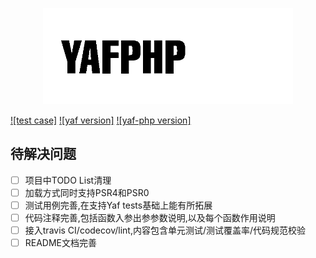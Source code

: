 
<p align="center">
    <img src="./docs/logo.png" width="400" alt="YAF-PHP">    
</p>

[![test case]](https://img.shields.io/static/v1.svg?label=TestCase&message=50/97&color=yellowgreen)
[![yaf version]](https://img.shields.io/static/v1.svg?label=Yaf%20version&message=3.0.8-dev&color=blueviolet)
[![yaf-php version]](https://img.shields.io/static/v1.svg?label=YafPHP%20version&message=0.1.0-dev.1&color=important)

<!--
+ [关于Yaf](#关于yaf)
    + [什么是Yaf?](#什么是Yaf?)
    + [Yaf的问题](#Yaf的问题)
+ [关于Yaf-php](#关于Yaf-php)
    + [简介](#简介)
    + [黑盒问题](#黑盒问题)
        + [1.phpstorm 作为IDE Helper引入](#1.phpstorm引入)
        + [2.解决调试](#2.解决调试)
+ [待解决问题](#待解决问题)

## Yaf

### 关于Yaf

### Yaf的问题
-->

## 待解决问题

- [ ] 项目中TODO List清理
- [ ] 加载方式同时支持PSR4和PSR0
- [ ] 测试用例完善,在支持Yaf tests基础上能有所拓展
- [ ] 代码注释完善,包括函数入参出参参数说明,以及每个函数作用说明
- [ ] 接入travis CI/codecov/lint,内容包含单元测试/测试覆盖率/代码规范校验
- [ ] README文档完善
